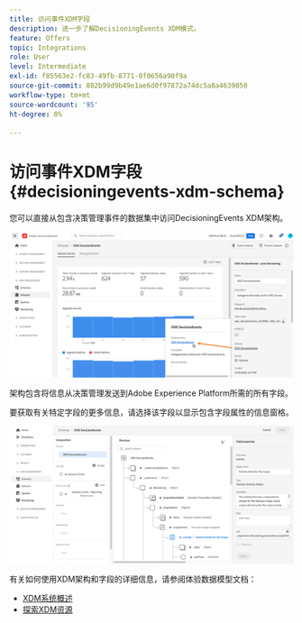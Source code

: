 ```yaml
---
title: 访问事件XDM字段
description: 进一步了解DecisioningEvents XDM模式。
feature: Offers
topic: Integrations
role: User
level: Intermediate
exl-id: f85563e2-fc83-49fb-8771-0f0656a90f9a
source-git-commit: 882b99d9b49e1ae6d0f97872a74dc5a8a4639050
workflow-type: tm+mt
source-wordcount: '95'
ht-degree: 0%

---
```


# 访问事件XDM字段 {#decisioningevents-xdm-schema}

您可以直接从包含决策管理事件的数据集中访问DecisioningEvents XDM架构。

![](../assets/access-schema.png)

架构包含将信息从决策管理发送到Adobe Experience Platform所需的所有字段。

要获取有关特定字段的更多信息，请选择该字段以显示包含字段属性的信息窗格。

![](../assets/schema-fields.png)

有关如何使用XDM架构和字段的详细信息，请参阅体验数据模型文档：

* [XDM系统概述](https://experienceleague.adobe.com/docs/experience-platform/xdm/home.html)
* [探索XDM资源](https://experienceleague.adobe.com/docs/experience-platform/xdm/ui/explore.html)

